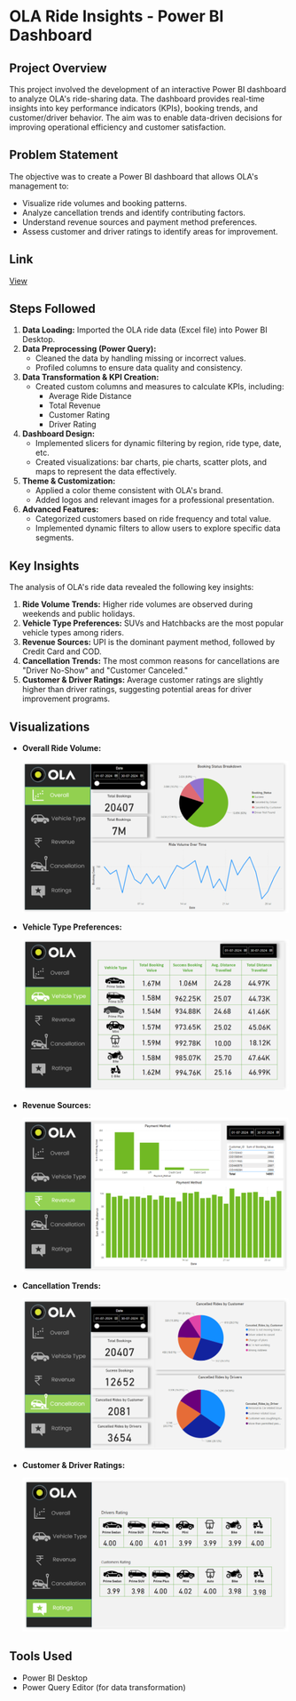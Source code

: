 # OLA Ride Insights - Power BI Dashboard

## Project Overview

This project involved the development of an interactive Power BI dashboard to analyze OLA's ride-sharing data. The dashboard provides real-time insights into key performance indicators (KPIs), booking trends, and customer/driver behavior. The aim was to enable data-driven decisions for improving operational efficiency and customer satisfaction.

## Problem Statement

The objective was to create a Power BI dashboard that allows OLA's management to:

*   Visualize ride volumes and booking patterns.
*   Analyze cancellation trends and identify contributing factors.
*   Understand revenue sources and payment method preferences.
*   Assess customer and driver ratings to identify areas for improvement.

## Link 

[View](https://github.com/rahul-nagaura/OLA-Ride-Insights)  

## Steps Followed

1.  **Data Loading:** Imported the OLA ride data (Excel file) into Power BI Desktop.
2.  **Data Preprocessing (Power Query):**
    *   Cleaned the data by handling missing or incorrect values.
    *   Profiled columns to ensure data quality and consistency.
3.  **Data Transformation & KPI Creation:**
    *   Created custom columns and measures to calculate KPIs, including:
        *   Average Ride Distance
        *   Total Revenue
        *   Customer Rating
        *   Driver Rating
4.  **Dashboard Design:**
    *   Implemented slicers for dynamic filtering by region, ride type, date, etc.
    *   Created visualizations: bar charts, pie charts, scatter plots, and maps to represent the data effectively.
5.  **Theme & Customization:**
    *   Applied a color theme consistent with OLA's brand.
    *   Added logos and relevant images for a professional presentation.
6.  **Advanced Features:**
    *   Categorized customers based on ride frequency and total value.
    *   Implemented dynamic filters to allow users to explore specific data segments.

## Key Insights

The analysis of OLA's ride data revealed the following key insights:

1.  **Ride Volume Trends:** Higher ride volumes are observed during weekends and public holidays.
2.  **Vehicle Type Preferences:** SUVs and Hatchbacks are the most popular vehicle types among riders.
3.  **Revenue Sources:** UPI is the dominant payment method, followed by Credit Card and COD.
4.  **Cancellation Trends:** The most common reasons for cancellations are "Driver No-Show" and "Customer Canceled."
5.  **Customer & Driver Ratings:** Average customer ratings are slightly higher than driver ratings, suggesting potential areas for driver improvement programs.

## Visualizations

*   **Overall Ride Volume:**

    ![Overall Ride Volume](https://github.com/rahul-nagaura/OLA-Ride-Insights/blob/main/Images/Overall.png)
*   **Vehicle Type Preferences:**

    ![Vehicle Type Preferences](https://github.com/rahul-nagaura/OLA-Ride-Insights/blob/main/Images/Vehicle%20Type.png)
*   **Revenue Sources:**

    ![Revenue Sources](https://github.com/rahul-nagaura/OLA-Ride-Insights/blob/main/Images/Revenue.png)
*   **Cancellation Trends:**

    ![Cancellation Trends](https://github.com/rahul-nagaura/OLA-Ride-Insights/blob/main/Images/Cancellation.png)
*   **Customer & Driver Ratings:**

    ![Ratings](https://github.com/rahul-nagaura/OLA-Ride-Insights/blob/main/Images/Ratings.png)

## Tools Used

*   Power BI Desktop
*   Power Query Editor (for data transformation)



